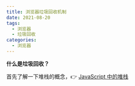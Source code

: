 ```yaml
---
title: 浏览器垃圾回收机制
date: 2021-08-20
tags:
  - 浏览器
  - 垃圾回收
categories:
  - 浏览器
---
```


**什么是垃圾回收？**

首先了解一下堆栈的概念，👉 [JavaScript 中的堆栈](/blogs/javascript/heap-stack.html)
